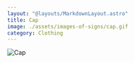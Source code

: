 ```yaml
---
layout: "@layouts/MarkdownLayout.astro"
title: Cap
image: ./assets/images-of-signs/cap.gif
category: Clothing
---
```


![Cap](@signs/cap.gif)

